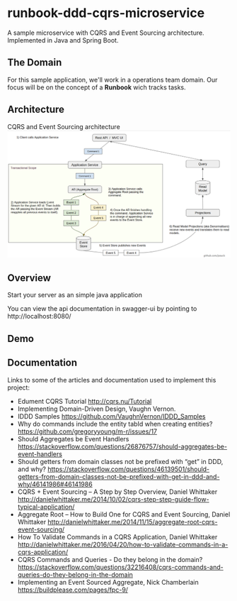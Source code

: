 # runbook-ddd-cqrs-microservice

A sample microservice with CQRS and Event Sourcing architecture. Implemented in Java and Spring Boot.

## The Domain
For this sample application, we'll work in a operations team domain. Our focus will be on the concept of a **Runbook** wich tracks tasks. 

## Architecture
CQRS and Event Sourcing architecture
![CQRS+ES Architecture](docs/ddd-cqrs-es-architecture.png)

## Overview  
Start your server as an simple java application  

You can view the api documentation in swagger-ui by pointing to  
http://localhost:8080/  

## Demo

## Documentation
Links to some of the articles and documentation used to implement this project:

- Edument CQRS Tutorial http://cqrs.nu/Tutorial
- Implementing Domain-Driven Design, Vaughn Vernon.
- IDDD Samples https://github.com/VaughnVernon/IDDD_Samples
- Why do commands include the entity tabId when creating entities? https://github.com/gregoryyoung/m-r/issues/17
- Should Aggregates be Event Handlers https://stackoverflow.com/questions/26876757/should-aggregates-be-event-handlers
- Should getters from domain classes not be prefixed with “get” in DDD, and why? https://stackoverflow.com/questions/46139501/should-getters-from-domain-classes-not-be-prefixed-with-get-in-ddd-and-why/46141986#46141986
- CQRS + Event Sourcing – A Step by Step Overview, Daniel Whittaker http://danielwhittaker.me/2014/10/02/cqrs-step-step-guide-flow-typical-application/
- Aggregate Root – How to Build One for CQRS and Event Sourcing, Daniel Whittaker http://danielwhittaker.me/2014/11/15/aggregate-root-cqrs-event-sourcing/
- How To Validate Commands in a CQRS Application, Daniel Whittaker http://danielwhittaker.me/2016/04/20/how-to-validate-commands-in-a-cqrs-application/
- CQRS Commands and Queries - Do they belong in the domain? https://stackoverflow.com/questions/32216408/cqrs-commands-and-queries-do-they-belong-in-the-domain
- Implementing an Event Sourced Aggregate, Nick Chamberlain https://buildplease.com/pages/fpc-9/